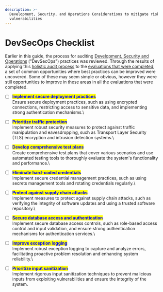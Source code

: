 ```yaml
---
description: >-
  Development, Security, and Operations Considerations to mitigate risks and
  vulnerabilities
---
```


# DevSecOps Checklist

Earlier in this guide, the process for auditing [Development, Security and Operations](../process/audit-components-steps-and-timeline/devsecops.md) ("DevSecOps") practices was reviewed. Through the results of applying this [holistic audit process](../process/holistic-audits-for-ict4d.md) to the [evaluations that were completed](../partners/evaluation-outcomes/), a set of common opportunities where best practices can be improved were uncovered. Some of these may seem simple or obvious, however they were still opportunities to improve in these areas in all the evaluations that were completed.

* [ ] <mark style="color:blue;">**Implement secure deployment practices**</mark> \
  Ensure secure deployment practices, such as using encrypted connections, restricting access to sensitive data, and implementing strong authentication mechanisms.\

* [ ] <mark style="color:blue;">**Prioritize traffic protection**</mark>\
  Implement robust security measures to protect against traffic manipulation and eavesdropping, such as Transport Layer Security (TLS) encryption and intrusion detection systems.\

* [ ] <mark style="color:blue;">**Develop comprehensive test plans**</mark>\
  Create comprehensive test plans that cover various scenarios and use automated testing tools to thoroughly evaluate the system's functionality and performance.\

* [ ] <mark style="color:blue;">**Eliminate hard-coded credentials**</mark>\
  Implement secure credential management practices, such as using secrets management tools and rotating credentials regularly.\

* [ ] <mark style="color:blue;">**Protect against supply chain attacks**</mark>\
  Implement measures to protect against supply chain attacks, such as verifying the integrity of software updates and using a trusted software repository.\

* [ ] <mark style="color:blue;">**Secure database access and authentication**</mark>\
  Implement secure database access controls, such as role-based access control and input validation, and ensure strong authentication mechanisms for authentication services.\

* [ ] <mark style="color:blue;">**Improve exception logging**</mark>\
  Implement robust exception logging to capture and analyze errors, facilitating proactive problem resolution and enhancing system reliability.\

* [ ] <mark style="color:blue;">**Prioritize input sanitization**</mark>\
  Implement rigorous input sanitization techniques to prevent malicious inputs from exploiting vulnerabilities and ensure the integrity of the system.
